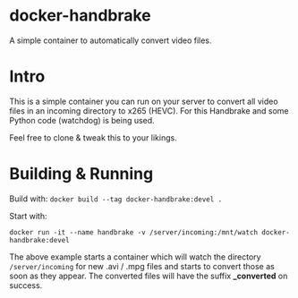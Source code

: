 # docker-handbrake
A simple container to automatically convert video files.

# Intro

This is a simple container you can run on your server to convert all video files in an incoming directory
to x265 (HEVC). For this Handbrake and some Python code (watchdog) is being used. 

Feel free to clone & tweak this to your likings.

# Building & Running

Build with:
`
docker build --tag docker-handbrake:devel .
`

Start with:

`
docker run -it --name handbrake -v /server/incoming:/mnt/watch docker-handbrake:devel
`

The above example starts a container which will watch the directory `/server/incoming` for new .avi / .mpg files and starts to convert those as soon as they appear. The converted files will have the suffix **_converted** on success.
